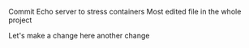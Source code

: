 Commit
Echo server to stress containers
Most edited file in the whole project

Let's make a change here
another change
